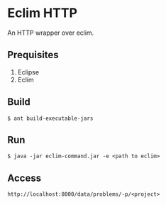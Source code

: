 # Eclim HTTP

An HTTP wrapper over eclim.

## Prequisites

1. Eclipse
2. Eclim

## Build

    $ ant build-executable-jars

## Run

    $ java -jar eclim-command.jar -e <path to eclim>

## Access

    http://localhost:8000/data/problems/-p/<project>
